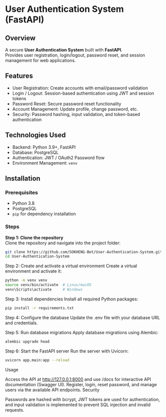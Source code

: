 # User Authentication System (FastAPI)

## Overview
A secure **User Authentication System** built with **FastAPI**.  
Provides user registration, login/logout, password reset, and session management for web applications.

## Features
- User Registration: Create accounts with email/password validation
- Login / Logout: Session-based authentication using JWT and session tokens
- Password Reset: Secure password reset functionality
- Account Management: Update profile, change password, etc.
- Security: Password hashing, input validation, and token-based authentication

## Technologies Used
- Backend: Python 3.9+, FastAPI
- Database: PostgreSQL
- Authentication: JWT / OAuth2 Password flow
- Environment Management: `venv`

## Installation

### Prerequisites
- Python 3.8
- PostgreSQL
- `pip` for dependency installation

### Steps

**Step 1: Clone the repository**  
Clone the repository and navigate into the project folder:
```bash
git clone https://github.com/SOKHENG-Bot/User-Authentication-System.git
cd User-Authentication-System
```
Step 2: Create and activate a virtual environment
Create a virtual environment and activate it:
```bash
python -m venv venv
source venv/bin/activate  # Linux/macOS
venv\Scripts\activate     # Windows
```
Step 3: Install dependencies
Install all required Python packages:
```bash
pip install -r requirements.txt
```
Step 4: Configure the database
Update the .env file with your database URL and credentials.

Step 5: Run database migrations
Apply database migrations using Alembic:
```bash
alembic upgrade head
```
Step 6: Start the FastAPI server
Run the server with Uvicorn:
```bash
uvicorn app.main:app --reload
```
Usage

Access the API at http://127.0.0.1:8000 and use /docs for interactive API documentation (Swagger UI).
Register, login, reset password, and manage users via the available API endpoints.
Security

Passwords are hashed with bcrypt, JWT tokens are used for authentication, and input validation is implemented to prevent SQL injection and invalid requests.
